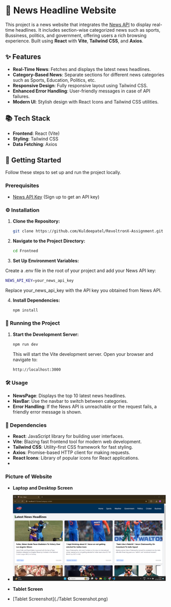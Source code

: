 # 📰 News Headline Website

This project is a news website that integrates the [News API](https://newsapi.org/) to display real-time headlines. It includes section-wise categorized news such as sports, Bussiness, politics, and government, offering users a rich browsing experience. Built using **React** with **Vite**, **Tailwind CSS**, and **Axios**.

## ✨ Features
- **Real-Time News**: Fetches and displays the latest news headlines.
- **Category-Based News**: Separate sections for different news categories such as Sports, Education, Politics, etc.
- **Responsive Design**: Fully responsive layout using Tailwind CSS.
- **Enhanced Error Handling**: User-friendly messages in case of API failures.
- **Modern UI**: Stylish design with React Icons and Tailwind CSS utilities.
  
## 📚 Tech Stack
- **Frontend**: React (Vite)
- **Styling**: Tailwind CSS
- **Data Fetching**: Axios

## 🚀 Getting Started

Follow these steps to set up and run the project locally.

### Prerequisites

- [News API Key](https://newsapi.org/) (Sign up to get an API key)

### ⚙️ Installation

1. **Clone the Repository:**

   ```bash
   git clone https://github.com/Kuldeepatel/RevoltronX-Assignment.git
   ```

2. **Navigate to the Project Directory:**

   ```bash
   cd Frontned
   ```
3. **Set Up Environment Variables:**

  Create a .env file in the root of your project and add your News API key:

  ```bash
  NEWS_API_KEY=your_news_api_key
  ```
  Replace your_news_api_key with the API key you obtained from News API.

4. **Install Dependencies:**

   ```bash
   npm install
   ```


### 🏃 Running the Project

1. **Start the Development Server:**

   ```bash
   npm run dev
   ```

   This will start the Vite development server. Open your browser and navigate to:

   ```
   http://localhost:3000
   ```

### 🛠️ Usage

- **NewsPage**: Displays the top 10 latest news headlines.
- **NavBar**: Use the navbar to switch between categories.
- **Error Handling**: If the News API is unreachable or the request fails, a friendly error message is shown.

### 🔧 Dependencies

- **React**: JavaScript library for building user interfaces.
- **Vite**: Blazing fast frontend tool for modern web development.
- **Tailwind CSS**: Utility-first CSS framework for fast styling.
- **Axios**: Promise-based HTTP client for making requests.
- **React Icons**: Library of popular icons for React applications.
- 
### Picture of Website
- **Laptop and Desktop Screen**
- ![Project Screenshot](./NewsPage.png)

- **Tablet Screen**
- [Tablet Screenshot](./Tablet Screenshot.png)

